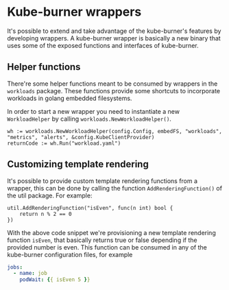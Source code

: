 # Kube-burner wrappers

It's possible to extend and take advantage of the kube-burner's features by developing wrappers. A kube-burner wrapper is basically a new binary that uses some of the exposed functions and interfaces of kube-burner.

## Helper functions

There're some helper functions meant to be consumed by wrappers in the `workloads` package. These functions provide some shortcuts to incorporate workloads in golang embedded filesystems.

In order to start a new wrapper you need to instantiate a new `WorkloadHelper` by calling `workloads.NewWorkloadHelper()`.

```golang
wh := workloads.NewWorkloadHelper(config.Config, embedFS, "workloads", "metrics", "alerts", &config.KubeClientProvider)
returnCode := wh.Run("workload.yaml")
```

## Customizing template rendering

It's possible to provide custom template rendering functions from a wrapper, this can be done by calling the function `AddRenderingFunction()` of the util package. For example:

```golang
util.AddRenderingFunction("isEven", func(n int) bool {
    return n % 2 == 0
})
```

With the above code snippet we're provisioning a new template rendering function `isEven`, that basically returns true or false depending if the provided number is even. This function can be consumed in any of the kube-burner configuration files, for example

```yaml
jobs:
  - name: job
    podWait: {{ isEven 5 }}
```

